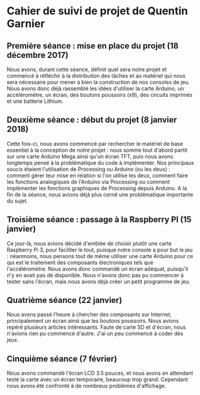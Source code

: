 Cahier de suivi de projet de Quentin Garnier
==

Première séance : mise en place du projet (18 décembre 2017)
--
Nous avons, durant cette séance, définit quel sera notre projet et commencé à réfléchir à la distribution des tâches et au matériel qui nous sera nécessaire pour mener à bien la construction de nos consoles de jeu.
Nous avons donc déjà rassemblé les idées d'utiliser la carte Arduino, un accéléromètre, un écran, des boutons poussoirs (x9), des circuits imprimés et une batterie Lithium.

Deuxième séance : début du projet (8 janvier 2018)
--
Cette fois-ci, nous avons commencé par rechercher le matériel de base essentiel à la conception de notre projet : nous somme tout d'abord partit sur une carte Arduino Mega ainsi qu'un écran TFT, puis nous avons longtemps pensé à la problématique du code à implémenter.
Nos principaux soucis étaient l'utilisation de Processing ou Arduino (ou les deux) : comment gérer leur mise en relation si l'on utilise les deux, comment faire les fonctions analogiques de l'Arduino via Processing ou comment implémenter les fonctions graphiques de Processing depuis Arduino.
A la fin de la séance, nous avions déjà plus cerné une problématique importante du sujet.

Troisième séance : passage à la Raspberry PI (15 janvier)
--
Ce jour-là, nous avions décidé d'emblée de choisir plutôt une carte Raspberry Pi 3, pour faciliter le tout, puisque notre console a pour but le jeu : néanmoins, nous pensons tout de même utiliser une carte Arduino pour ce qui est le traitement des composants électroniques tels que l'accéléromètre.
Nous avons donc commandé un écran adéquat, puisqu'il n'y en avait pas de disponible. Nous n'avons donc pas pu commencer à tester sans l'écran, mais nous avons déjà créer un petit programme de jeu.

Quatrième séance (22 janvier)
--
Nous avons passé l'heure à chercher des composants sur Internet, principalement un écran ainsi que les boutons poussoirs. Nous avions repéré plusieurs articles intéressants.
Faute de carte SD et d'écran, nous n'avions rien pu commencé d'autre. J'ai un peu commencé à coder des jeux.

Cinquième séance (7 février)
--
Nous avons commandé l'écran LCD 3.5 pouces, et nous avons en attendant testé la carte avec un écran temporaire, beaucoup trop grand. Cependant nous avons été confronté à de nombreux problèmes d'affichage.
